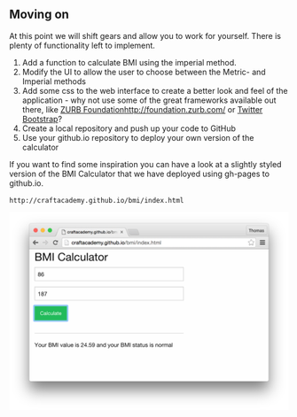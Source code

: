 ## Moving on

At this point we will shift gears and allow you to work for yourself. There is plenty of functionality left to implement. 

1. Add a function to calculate BMI using the imperial method.
2. Modify the UI to allow the user to choose between the Metric- and Imperial methods
3. Add some css to the web interface to create a better look and feel of the application - why not use some of the great frameworks available out there, like [ZURB Foundation]()http://foundation.zurb.com/ or [Twitter Bootstrap](http://getbootstrap.com/)?
4. Create a local repository and push up your code to GitHub
5. Use your github.io repository to deploy your own version of the calculator


If you want to find some inspiration you can have a look at a slightly styled version of the BMI Calculator that we have deployed using gh-pages to github.io.

```
http://craftacademy.github.io/bmi/index.html
```

![BMI Calculator with Foundation 6 css framework](../images/deployed_styled_calculator.png)


